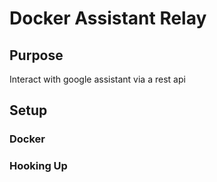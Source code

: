 # Docker Assistant Relay

## Purpose
Interact with google assistant via a rest api

## Setup

### Docker

### Hooking Up